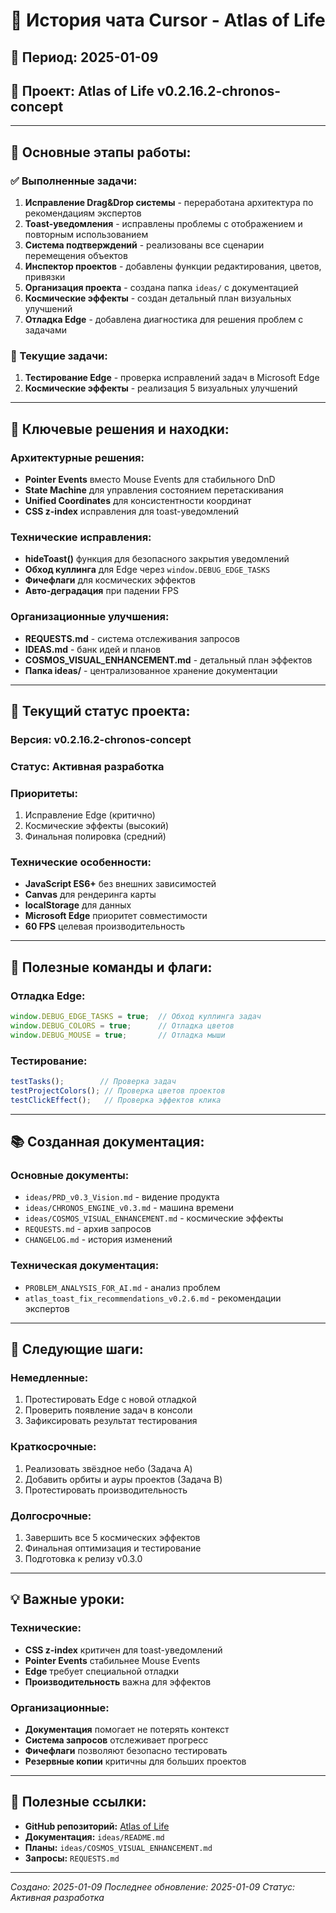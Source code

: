 # 💬 История чата Cursor - Atlas of Life

## 📅 Период: 2025-01-09
## 🎯 Проект: Atlas of Life v0.2.16.2-chronos-concept

---

## 🔄 Основные этапы работы:

### ✅ Выполненные задачи:
1. **Исправление Drag&Drop системы** - переработана архитектура по рекомендациям экспертов
2. **Toast-уведомления** - исправлены проблемы с отображением и повторным использованием
3. **Система подтверждений** - реализованы все сценарии перемещения объектов
4. **Инспектор проектов** - добавлены функции редактирования, цветов, привязки
5. **Организация проекта** - создана папка `ideas/` с документацией
6. **Космические эффекты** - создан детальный план визуальных улучшений
7. **Отладка Edge** - добавлена диагностика для решения проблем с задачами

### 🔄 Текущие задачи:
1. **Тестирование Edge** - проверка исправлений задач в Microsoft Edge
2. **Космические эффекты** - реализация 5 визуальных улучшений

---

## 🧠 Ключевые решения и находки:

### **Архитектурные решения:**
- **Pointer Events** вместо Mouse Events для стабильного DnD
- **State Machine** для управления состоянием перетаскивания
- **Unified Coordinates** для консистентности координат
- **CSS z-index** исправления для toast-уведомлений

### **Технические исправления:**
- **hideToast()** функция для безопасного закрытия уведомлений
- **Обход куллинга** для Edge через `window.DEBUG_EDGE_TASKS`
- **Фичефлаги** для космических эффектов
- **Авто-деградация** при падении FPS

### **Организационные улучшения:**
- **REQUESTS.md** - система отслеживания запросов
- **IDEAS.md** - банк идей и планов
- **COSMOS_VISUAL_ENHANCEMENT.md** - детальный план эффектов
- **Папка ideas/** - централизованное хранение документации

---

## 🎯 Текущий статус проекта:

### **Версия:** v0.2.16.2-chronos-concept
### **Статус:** Активная разработка
### **Приоритеты:**
1. Исправление Edge (критично)
2. Космические эффекты (высокий)
3. Финальная полировка (средний)

### **Технические особенности:**
- **JavaScript ES6+** без внешних зависимостей
- **Canvas** для рендеринга карты
- **localStorage** для данных
- **Microsoft Edge** приоритет совместимости
- **60 FPS** целевая производительность

---

## 🔧 Полезные команды и флаги:

### **Отладка Edge:**
```javascript
window.DEBUG_EDGE_TASKS = true;  // Обход куллинга задач
window.DEBUG_COLORS = true;      // Отладка цветов
window.DEBUG_MOUSE = true;       // Отладка мыши
```

### **Тестирование:**
```javascript
testTasks();        // Проверка задач
testProjectColors(); // Проверка цветов проектов
testClickEffect();   // Проверка эффектов клика
```

---

## 📚 Созданная документация:

### **Основные документы:**
- `ideas/PRD_v0.3_Vision.md` - видение продукта
- `ideas/CHRONOS_ENGINE_v0.3.md` - машина времени
- `ideas/COSMOS_VISUAL_ENHANCEMENT.md` - космические эффекты
- `REQUESTS.md` - архив запросов
- `CHANGELOG.md` - история изменений

### **Техническая документация:**
- `PROBLEM_ANALYSIS_FOR_AI.md` - анализ проблем
- `atlas_toast_fix_recommendations_v0.2.6.md` - рекомендации экспертов

---

## 🚀 Следующие шаги:

### **Немедленные:**
1. Протестировать Edge с новой отладкой
2. Проверить появление задач в консоли
3. Зафиксировать результат тестирования

### **Краткосрочные:**
1. Реализовать звёздное небо (Задача A)
2. Добавить орбиты и ауры проектов (Задача B)
3. Протестировать производительность

### **Долгосрочные:**
1. Завершить все 5 космических эффектов
2. Финальная оптимизация и тестирование
3. Подготовка к релизу v0.3.0

---

## 💡 Важные уроки:

### **Технические:**
- **CSS z-index** критичен для toast-уведомлений
- **Pointer Events** стабильнее Mouse Events
- **Edge** требует специальной отладки
- **Производительность** важна для эффектов

### **Организационные:**
- **Документация** помогает не потерять контекст
- **Система запросов** отслеживает прогресс
- **Фичефлаги** позволяют безопасно тестировать
- **Резервные копии** критичны для больших проектов

---

## 🔗 Полезные ссылки:

- **GitHub репозиторий:** [Atlas of Life](https://github.com/your-repo)
- **Документация:** `ideas/README.md`
- **Планы:** `ideas/COSMOS_VISUAL_ENHANCEMENT.md`
- **Запросы:** `REQUESTS.md`

---

*Создано: 2025-01-09*
*Последнее обновление: 2025-01-09*
*Статус: Активная разработка*
